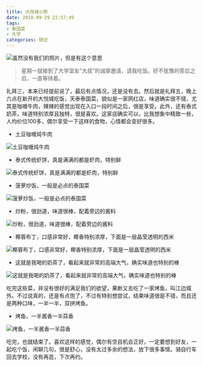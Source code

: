 ```yaml
---
title: 大悦城小聚
date: 2018-09-29 22:57:49
tags: 
- 泰国菜
- 大学
categories: 随记
---
```


![虽然没有我们的照片，但是有这个意思](https://upload-images.jianshu.io/upload_images/3478485-ccf80350d2a43ed6.jpeg?imageMogr2/auto-orient/strip%7CimageView2/2/w/1240)

> 星期一就接到了大学室友“大叔”的诚挚邀请，请我吃饭。好不犹豫的答应之后，一直等待着。



<!--less-->

礼拜三，本来已经提前说了，最后有点情况，还是没有去。然后就是礼拜五，晚上六点在新开的大悦城吃饭，天泰泰国菜，貌似是一家网红店，味道确实很不错，尤其是咖喱牛肉，辣辣的感觉出现在入口一段时间之后，很是享受。此外，还有泰式奶茶，味道特别浓厚且独特，很是喜欢。这家店确实可以，比我想象中精致一些，人均价位100多，偶尔享受一下这样的食物，心情都会变好很多。

- 土豆咖喱炖牛肉

![土豆咖喱炖牛肉](https://upload-images.jianshu.io/upload_images/3478485-464c0f630b16116c.jpg?imageMogr2/auto-orient/strip%7CimageView2/2/w/1240)

- 泰式传统虾饼，真是满满的都是虾肉，特别鲜

![泰式传统虾饼，真是满满的都是虾肉，特别鲜](https://upload-images.jianshu.io/upload_images/3478485-75a90853bc691151.jpg?imageMogr2/auto-orient/strip%7CimageView2/2/w/1240)

- 菠萝炒饭，一般是必点的泰国菜

![菠萝炒饭，一般是必点的泰国菜](https://upload-images.jianshu.io/upload_images/3478485-a08a47b3e9d958d2.jpg?imageMogr2/auto-orient/strip%7CimageView2/2/w/1240)

- 炒粉，很劲道，味道很棒，配着旁边的酱料

![炒粉，很劲道，味道很棒，配着旁边的酱料](https://upload-images.jianshu.io/upload_images/3478485-b8314beafe3e997f.jpg?imageMogr2/auto-orient/strip%7CimageView2/2/w/1240)

- 椰蓉布丁，口感非常好，椰香特别浓厚，下面是一层晶莹透明的西米

![椰蓉布丁，口感非常好，椰香特别浓厚，下面是一层晶莹透明的西米](https://upload-images.jianshu.io/upload_images/3478485-8d9391ea6f0ef287.jpg?imageMogr2/auto-orient/strip%7CimageView2/2/w/1240)

- 这就是我喝的奶茶了，看起来就非常的高端大气，确实味道也特别的棒

![这就是我喝的奶茶了，看起来就非常的高端大气，确实味道也特别的棒](https://upload-images.jianshu.io/upload_images/3478485-d6b3972175e63e1d.jpg?imageMogr2/auto-orient/strip%7CimageView2/2/w/1240)

吃完这些菜，并没有很好的满足我们的欲望，果断又去吃了一家烤鱼，叫江边城外。不过说真的，还是有点饱了，不过有特别想尝试，结果味道很是不错，而且还是两种口味，一半一半，双拼烤鱼。

- 烤鱼，一半酱香一半蒜香

![烤鱼，一半酱香一半蒜香](https://upload-images.jianshu.io/upload_images/3478485-990751167b0d3e42.jpg?imageMogr2/auto-orient/strip%7CimageView2/2/w/1240)

吃完，也就结束了。喜欢这样的感觉，偶尔有空且机会正好，一定要想到好友，一起吃个饭，闲聊几句，很是舒心，没有太过多余的想法，放下很多事情。骑自行车回去学校，没有再逛，下次再约。
